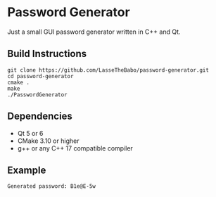 # Password Generator

Just a small GUI password generator written in C++ and Qt.

## Build Instructions
```
git clone https://github.com/LasseTheBabo/password-generator.git
cd password-generator
cmake .
make
./PasswordGenerator
```

## Dependencies
- Qt 5 or 6
- CMake 3.10 or higher
- g++ or any C++ 17 compatible compiler

## Example
```Generated password: B1e@E-5w```
